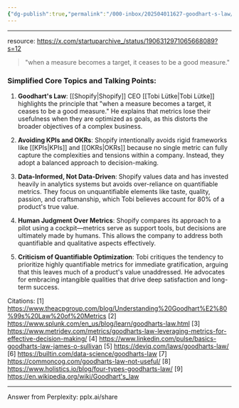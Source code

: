 ```yaml
---
{"dg-publish":true,"permalink":"/000-inbox/202504011627-goodhart-s-law/","created":"2025-04-01T16:27:46.806-04:00","updated":"2025-04-01T16:30:17.796-04:00"}
---
```



---

resource: https://x.com/startuparchive_/status/1906312971065668089?s=12

> "when a measure becomes a target, it ceases to be a good measure."
### Simplified Core Topics and Talking Points:

1. **Goodhart's Law**: [[Shopify\|Shopify]] CEO [[Tobi Lütke\|Tobi Lütke]] highlights the principle that "when a measure becomes a target, it ceases to be a good measure." He explains that metrics lose their usefulness when they are optimized as goals, as this distorts the broader objectives of a complex business.

2. **Avoiding KPIs and OKRs**: Shopify intentionally avoids rigid frameworks like [[KPIs\|KPIs]] and [[OKRs\|OKRs]] because no single metric can fully capture the complexities and tensions within a company. Instead, they adopt a balanced approach to decision-making.

3. **Data-Informed, Not Data-Driven**: Shopify values data and has invested heavily in analytics systems but avoids over-reliance on quantifiable metrics. They focus on unquantifiable elements like taste, quality, passion, and craftsmanship, which Tobi believes account for 80% of a product's true value.

4. **Human Judgment Over Metrics**: Shopify compares its approach to a pilot using a cockpit—metrics serve as support tools, but decisions are ultimately made by humans. This allows the company to address both quantifiable and qualitative aspects effectively.

5. **Criticism of Quantifiable Optimization**: Tobi critiques the tendency to prioritize highly quantifiable metrics for immediate gratification, arguing that this leaves much of a product's value unaddressed. He advocates for embracing intangible qualities that drive deep satisfaction and long-term success.

Citations:
[1] https://www.theacpgroup.com/blog/Understanding%20Goodhart%E2%80%99s%20Law%20of%20Metrics
[2] https://www.splunk.com/en_us/blog/learn/goodharts-law.html
[3] https://www.metridev.com/metrics/goodharts-law-leveraging-metrics-for-effective-decision-making/
[4] https://www.linkedin.com/pulse/basics-goodharts-law-james-o-sullivan
[5] https://deviq.com/laws/goodharts-law/
[6] https://builtin.com/data-science/goodharts-law
[7] https://commoncog.com/goodharts-law-not-useful/
[8] https://www.holistics.io/blog/four-types-goodharts-law/
[9] https://en.wikipedia.org/wiki/Goodhart's_law

---
Answer from Perplexity: pplx.ai/share